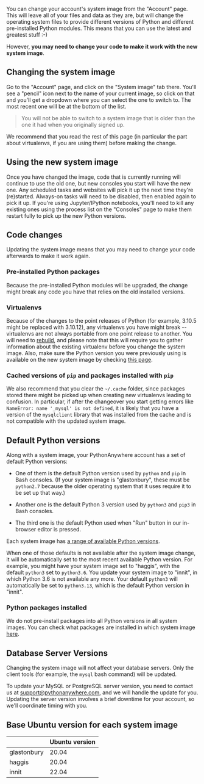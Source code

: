<!--
.. title: Changing your system image
.. slug: ChangingSystemImage
.. date: 2021-02-18 14:35:28 UTC+01:00
.. tags:
.. category:
.. link:
.. description:
.. type: text
-->

You can change your account's system image from the "Account" page. This will
leave all of your files and data as they are, but will change the operating
system files to provide different versions of Python and different pre-installed
Python modules. This means that you can use the latest and greatest stuff :-)

However, **you may need to change your code to make it work with the new
system image**.

## Changing the system image

Go to the "Account" page, and click on the "System image" tab there.  You'll see
a "pencil" icon next to the name of your current image, so click on that and
you'll get a dropdown where you can select the one to switch to. The most
recent one will be at the bottom of the list.

> You will not be able to switch to a system image that is older than the one
> it had when you originally signed up.

We recommend that you read the rest of this page (in particular the part about
virtualenvs, if you are using them) before making the change.

## Using the new system image

Once you have changed the image, code that is currently running will
continue to use the old one, but new consoles you start will
have the new one. Any scheduled tasks and
websites will pick it up the next time they're (re)started. Always-on tasks
will need to be disabled, then enabled again to pick it up.
If you're using Jupyter/IPython notebooks, you'll need to kill
any existing ones using the process list on the "Consoles" page
to make them restart fully to pick up the new Python versions.

## Code changes

Updating the system image means that you may need to change your code afterwards
to make it work again.

### Pre-installed Python packages

Because the pre-installed Python modules will be upgraded,
the change might break any code you have that relies on the old
installed versions.

### Virtualenvs

Because of the changes to the point releases of Python
(for example, 3.10.5 might be replaced with 3.10.12), any
virtualenvs you have might break -- virtualenvs are not always
portable from one point release to another. You will need to
[rebuild](/pages/RebuildingVirtualenvs), and please note that this will require
you to gather information about the existing virtualenv before you change
the system image.  Also, make sure the Python
version you were previously using is available on the new system image
by checking [this page](/pages/PythonVersions).

### Cached versions of `pip` and packages installed with `pip`

We also recommend that you clear the `~/.cache` folder, since packages
stored there might be picked up when creating new virtualenvs leading
to confusion.  In particular, if after the changeover you start getting
errors like `NameError: name '_mysql' is not defined`, it is likely that you
have a version of the `mysqlclient` library that was installed from the cache
and is not compatible with the updated system image.

## Default Python versions

Along with a system image, your PythonAnywhere account has a set of
default Python versions:

* One of them is the default Python version used by `python` and
  `pip` in Bash consoles. (If your system image is "glastonbury", these
  must be `python2.7` because the older operating system that it uses
  require it to be set up that way.)

* Another one is the default Python 3 version used by `python3` and
  `pip3` in Bash consoles.

* The third one is the default Python used when "Run" button in our
  in-browser editor is pressed.

Each system image has [a range of available Python versions](/pages/PythonVersions).

When one of those defaults is not available after the system
image change, it will be automatically set to the most recent available
Python version.  For example, you might have your system image set to "haggis", with the default
`python3` set to `python3.6`. You update your system image to
"innit", in which Python 3.6 is not available any more.  Your
default `python3` will automatically be set to `python3.13`, which is the
default Python version in "innit".

### Python packages installed

We do not pre-install packages into all Python versions in all system images.
You can check what packages are installed in which system
image [here](https://www.pythonanywhere.com/batteries_included/).


## Database Server Versions

Changing the system image will not affect your database servers. Only the client
tools (for example, the `mysql` bash command) will be updated.

To update your MySQL or PostgreSQL server version, you need to contact us
at [support@pythonanywhere.com](mailto:support@pythonanywhere.com), and we will handle the update for you. Updating
the server version involves a brief downtime for your account, so we'll coordinate
timing with you.


## Base Ubuntu version for each system image

|             |Ubuntu version|
|-------------|--------------|
| glastonbury | 20.04        |
| haggis      | 20.04        |
| innit       | 22.04        |
